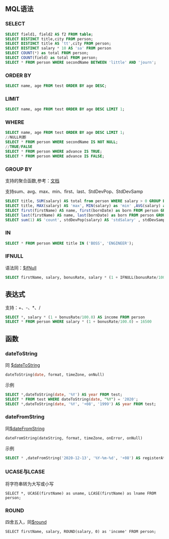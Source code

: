 ## MQL语法

### SELECT

```sql
SELECT field1, field2 AS f2 FROM table;
SELECT DISTINCT title,city FROM person;
SELECT DISTINCT title AS 'tt',city FROM person;
SELECT DISTINCT salary * 10 AS 'sa' FROM person
SELECT COUNT(*) as total FROM person;
SELECT COUNT(field) as total FROM person;
SELECT * FROM person WHERE secondName BETWEEN 'little' AND 'journ';
```

### ORDER BY

```sql
SELECT name, age FROM test ORDER BY age DESC;
```

### LIMIT

```sql
SELECT name, age FROM test ORDER BY age DESC LIMIT 1;
```

### WHERE

```sql
SELECT name, age FROM test ORDER BY age DESC LIMIT 1;
//NULL判断
SELECT * FROM person WHERE secondName IS NOT NULL;
//TRUE/FALSE
SELECT * FROM person WHERE advance IS TRUE;
SELECT * FROM person WHERE advance IS FALSE;
```

### GROUP BY

支持的聚合函数,参考：[文档](https://docs.mongodb.com/manual/reference/operator/aggregation/group/)

支持sum、avg、max、min、first、last、StdDevPop、StdDevSamp

```sql
SELECT title, SUM(salary) AS total from person WHERE salary > 0 GROUP BY title ORDER BY total;
SELECT title, MAX(salary) AS 'max', MIN(salary) as 'min' ,AVG(salary) as 'avg' from person WHERE salary > 0 GROUP BY title ORDER BY 'max';
SELECT first(firstName) AS name, first(bornDate) as born FROM person GROUP BY title ORDER BY bornDate ASC;
SELECT last(firstName) AS name, last(bornDate) as born FROM person GROUP BY title ORDER BY bornDate ASC;
SELECT sum(1) AS 'count', stdDevPop(salary) AS 'stdSalary' , stdDevSamp(salary) AS 'sapSalary' FROM person GROUP BY title ORDER BY bornDate ASC;
```

### IN

```sql
SELECT * FROM person WHERE title IN ('BOSS', 'ENGINEER');
```

### IFNULL

语法同：[$ifNull](https://docs.mongodb.com/manual/reference/operator/aggregation/ifNull/#exp._S_ifNull)

```sql
SELECT firstName, salary, bonusRate, salary * (1 + IFNULL(bonusRate/100.0,0)) as 'income' FROM person
```

## 表达式

支持：+、-、*、/

```sql
SELECT *, salary * (1 + bonusRate/100.0) AS income FROM person
SELECT * FROM person WHERE salary * (1 + bonusRate/100.0) = 16500
```



## 函数

### dateToString

同 [$dateToString](https://docs.mongodb.com/manual/reference/operator/aggregation/dateToString/#exp._S_dateToString)

```sql
dateToString(date, format, timeZone, onNull)
```

示例

```sql
SELECT *,dateToString(date, '%Y') AS year FROM test;
SELECT * FROM test WHERE dateToString(date, "%Y") = '2020';
SELECT *,dateToString(date, '%Y', '+08', '1999') AS year FROM test;
```

### dateFromString

同[$dateFromString](https://docs.mongodb.com/manual/reference/operator/aggregation/dateFromString/)

```sql
dateFromString(dateString, format, timeZone, onError, onNull)
```

示例

```sql
SELECT * ,dateFromString('2020-12-13', '%Y-%m-%d', '+08') AS registerAt FROM person
```

### UCASE与LCASE

将字符串转为大写或小写

```
SELECT *, UCASE(firstName) as uname, LCASE(firstName) as lname FROM person;
```

### ROUND

四舍五入，同[$round](https://docs.mongodb.com/manual/reference/operator/aggregation/round/)

```
SELECT firstName, salary, ROUND(salary, 0) as 'income' FROM person;
```